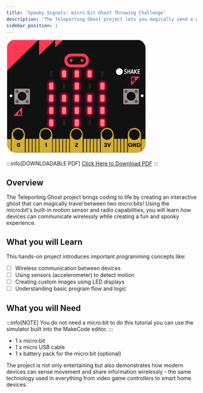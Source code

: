 ```yaml
---
title: 'Spooky Signals: micro:bit Ghost Throwing Challenge'
description: 'The Teleporting Ghost project lets you magically send a ghost between micro:bits by shaking them, creating an engaging way to learn about wireless communication while having fun with spooky LED animations'
sidebar_position: 1
---
```


![Spooky signals Cover image](./img/ThrowGhost_Cover.png)

:::info[DOWNLOADABLE PDF]
[Click Here to Download PDF](./Spooky-Signals.pdf)
:::

## Overview

The Teleporting Ghost project brings coding to life by creating an interactive ghost that can magically travel between two micro:bits! Using the micro:bit's built-in motion sensor and radio capabilities, you will learn how devices can communicate wirelessly while creating a fun and spooky experience.

## What you will Learn

This hands-on project introduces important programming concepts like:

- [ ] Wireless communication between devices
- [ ] Using sensors (accelerometer) to detect motion
- [ ] Creating custom images using LED displays
- [ ] Understanding basic program flow and logic

## What you will Need

:::info[NOTE]
You do not need a micro:bit to do this tutorial you can use the simulator built into the MakeCode editor.
:::

- 1 x micro:bit
- 1 x micro USB cable
- 1 x battery pack for the micro:bit (optional)

The project is not only entertaining but also demonstrates how modern devices can sense movement and share information wirelessly - the same technology used in everything from video game controllers to smart home devices.
